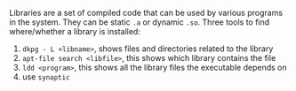 Libraries are a set of compiled code that can be used by various programs in the system.
They can be static `.a` or dynamic `.so`.
Three tools to find where/whether a library is installed:
1. `dkpg - L <libname>`, shows files and directories related to the library <libname>
2. `apt-file search <libfile>`, this shows which library contains the file <libfile>
3. `ldd <program>`, this shows all the library files the executable <program> depends on
4. use `synaptic`
